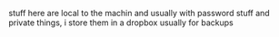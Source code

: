 stuff here are local to the machin and usually with password stuff and private things, i store them in a dropbox usually for backups
